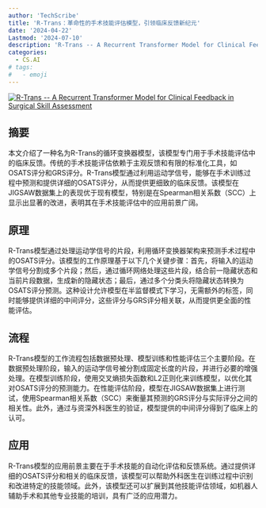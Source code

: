 ```yaml
---
author: 'TechScribe'
title: 'R-Trans：革命性的手术技能评估模型，引领临床反馈新纪元'
date: '2024-04-22'
Lastmod: '2024-07-10'
description: 'R-Trans -- A Recurrent Transformer Model for Clinical Feedback in Surgical Skill Assessment'
categories:
  - CS.AI
# tags:
#   - emoji
---
```


[![R-Trans -- A Recurrent Transformer Model for Clinical Feedback in Surgical Skill Assessment](https://arxiv-research-1301205113.cos.ap-guangzhou.myqcloud.com/images/2407.05180v1.pdf_0.jpg)](https://arxiv.org/abs/2407.05180v1)

## 摘要

本文介绍了一种名为R-Trans的循环变换器模型，该模型专门用于手术技能评估中的临床反馈。传统的手术技能评估依赖于主观反馈和有限的标准化工具，如OSATS评分和GRS评分。R-Trans模型通过利用运动学信号，能够在手术训练过程中预测和提供详细的OSATS评分，从而提供更细致的临床反馈。该模型在JIGSAW数据集上的表现优于现有模型，特别是在Spearman相关系数（SCC）上显示出显著的改进，表明其在手术技能评估中的应用前景广阔。<!--more-->

## 原理

R-Trans模型通过处理运动学信号的片段，利用循环变换器架构来预测手术过程中的OSATS评分。该模型的工作原理基于以下几个关键步骤：首先，将输入的运动学信号分割成多个片段；然后，通过循环网络处理这些片段，结合前一隐藏状态和当前片段数据，生成新的隐藏状态；最后，通过多个分类头将隐藏状态转换为OSATS评分预测。这种设计允许模型在半监督模式下学习，无需额外的标签，同时能够提供详细的中间评分，这些评分与GRS评分相关联，从而提供更全面的性能评估。

## 流程

R-Trans模型的工作流程包括数据预处理、模型训练和性能评估三个主要阶段。在数据预处理阶段，输入的运动学信号被分割成固定长度的片段，并进行必要的增强处理。在模型训练阶段，使用交叉熵损失函数和L2正则化来训练模型，以优化其对OSATS评分的预测能力。在性能评估阶段，模型在JIGSAW数据集上进行测试，使用Spearman相关系数（SCC）来衡量其预测的GRS评分与实际评分之间的相关性。此外，通过与资深外科医生的验证，模型提供的中间评分得到了临床上的认可。

## 应用

R-Trans模型的应用前景主要在于手术技能的自动化评估和反馈系统。通过提供详细的OSATS评分和相关的临床反馈，该模型可以帮助外科医生在训练过程中识别和改进特定的技能领域。此外，该模型还可以扩展到其他技能评估领域，如机器人辅助手术和其他专业技能的培训，具有广泛的应用潜力。
